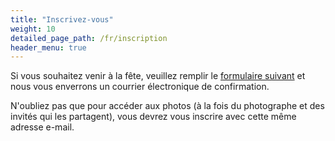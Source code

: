 ```yaml
---
title: "Inscrivez-vous"
weight: 10
detailed_page_path: /fr/inscription
header_menu: true
---
```


Si vous souhaitez venir à la fête, veuillez remplir le [formulaire suivant](inscription) et nous vous enverrons un courrier électronique de confirmation.

N'oubliez pas que pour accéder aux photos (à la fois du photographe et des invités qui les partagent), vous devrez vous inscrire avec cette même adresse e-mail.

